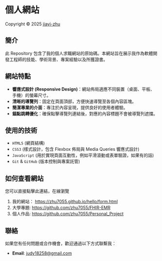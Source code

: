 # 個人網站
<p> Copyright © 2025 <a href="https://github.com/zhu7055">jiayi-zhu</a></p>

## 簡介
此 Repository 包含了我的個人求職網站的原始碼。本網站旨在展示我作為軟體開發工程師的技能、學術背景、專案經驗以及所獲證書。

## 網站特點
* **響應式設計 (Responsive Design)**：網站佈局適應不同裝置（桌面、平板、手機）的螢幕尺寸。
* **清晰的導覽列**：固定在頁面頂部，方便快速導覽至各個內容區塊。
* **簡潔專業的介面**：專注於內容呈現，提供良好的使用者體驗。
* **錨點跳轉優化**：確保點擊導覽列連結後，對應的內容標題不會被導覽列遮擋。

## 使用的技術
* `HTML5` (網頁結構)
* `CSS3` (樣式設計，包含 Flexbox 佈局與 Media Queries 響應式設計)
* `JavaScript` (用於實現頁面互動性，例如平滑滾動或表單驗證，如果有的話)
* `Git` & `GitHub` (版本控制與專案託管)

## 如何查看網站
您可以直接點擊此連結，在線瀏覽
1.  我的網站：
https://zhu7055.github.io/hello/form.html
2.  大學專題:
https://github.com/zhu7055/FHIR-EMR
3.  個人作品:
https://github.com/zhu7055/Personal_Project

## 聯絡
如果您有任何問題或合作機會，歡迎通過以下方式聯繫我：
* **Email**: judy18258@gmail.com


